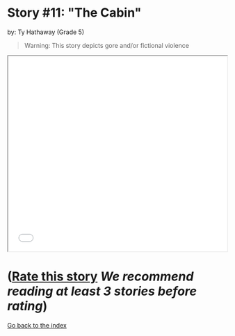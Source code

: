 # Story #11: "The Cabin"
by: Ty Hathaway (Grade 5)

>Warning: This story depicts gore and/or fictional violence

<iframe src="../stories/11_The Cabin.html" height="450px" width="100%"> </iframe>

# ([Rate this story](https://forms.gle/zbTTGuidhwvabMLT9) *We recommend reading at least 3 stories before rating*)

[Go back to the index](../index.md)

